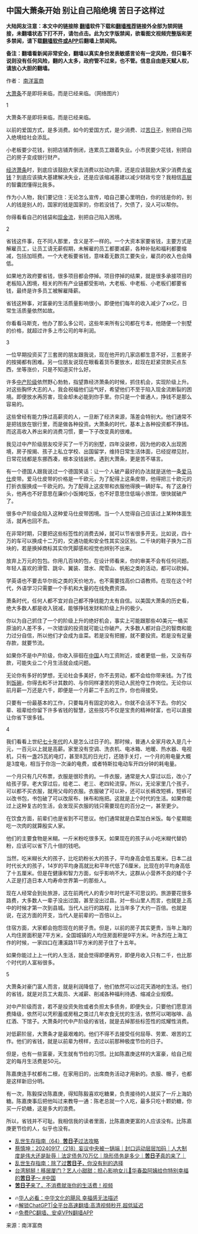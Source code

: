  <!-- 面包屑导航 --> <h2>中国大萧条开始 别让自己陷绝境 苦日子这样过</h2> <p class="notice"><b>大陆网友注意：本文中的链接除 <a href="https://github.com/bannedbook/fanqiang" >翻墙</a>软件下载和<a href="https://github.com/killgcd/justmysocks/blob/master/README.md">翻墙推荐</a>链接外全部为禁网链接，未翻墙状态下打不开，请勿点击。此为文字版禁闻，欲看图文视频完整版和更多禁闻，请下载<a href="https://github.com/bannedbook/fanqiang">翻墙软件或APP</a>后翻墙上禁闻网。</p><p>备注：翻墙看新闻非常安全，翻墙以真实身份发表敏感言论有一定风险，但只看不说则没有任何风险，翻的人太多，政府管不过来，也不管。信息自由是天赋人权，请放心大胆的翻墙。</b></p>  <div class="entry"> <p>作者： <a href="https://www.bannedbook.org/bnews/tag/%e5%8d%97%e6%b4%8b%e5%af%8c%e5%95%86/" class="st_tag internal_tag" rel="tag" title="标签 南洋富商 下的日志">南洋富商</a></p> <p id="conimg"><a href="https://www.bannedbook.org/bnews/tag/%e5%a4%a7%e8%90%a7%e6%9d%a1/" class="st_tag internal_tag" rel="tag" title="标签 大萧条 下的日志">大萧条</a>不是即将来临，而是已经来临。（网络图片）</p> <p>1</p> <p>大萧条不是即将来临，而是已经来临。</p> <p>以前的爱国方式，是多消费。如今的爱国方式，是少消费、过<a href="https://www.bannedbook.org/bnews/tag/%E8%8B%A6%E6%97%A5%E5%AD%90/" class="st_tag internal_tag" rel="tag" title="标签 苦日子 下的日志">苦日子</a>，别把自己陷入绝境给社会添乱。</p> <p>小老板要少花钱，别把店铺弄倒闭，连累员工跟着失业。小市民要少花钱，别把自己的房子变成银行财产。</p> <p><a href="https://www.bannedbook.org/bnews/tag/%E7%BB%8F%E6%B5%8E%E8%90%A7%E6%9D%A1/" class="st_tag internal_tag" rel="tag" title="标签 经济萧条 下的日志">经济萧条</a>时，到底应该鼓励大家去消费以拉动内需，还是应该鼓励大家少消费去<a href="https://www.bannedbook.org/bnews/tag/%E7%9C%81%E9%92%B1/" class="st_tag internal_tag" rel="tag" title="标签 省钱 下的日志">省钱</a>？到底应该搞大基建解决失业，还是应该缩减基建以减少财政亏空？我相信<span class='wp_keywordlink_affiliate'><a href="https://www.bannedbook.org/bnews/ccpdope/" title="中共高层内幕" target="_blank">高层</a></span>的智囊团懂得比我多。</p> <p>作为小人物，我们要记住：无论怎么宣传，咱自己要心里明白，你的钱是你的，别人的钱是别人的，国家的钱是国家的，你若没钱了，欠债了，没人可以帮你。</p> <p>你得看看自己的钱袋和<a href="https://www.bannedbook.org/bnews/tag/%E7%8E%B0%E9%87%91%E6%B5%81/" class="st_tag internal_tag" rel="tag" title="标签 现金流 下的日志">现金流</a>，别把自己陷入困境。</p> <p>2</p> <p>省钱这件事，在不同人那里，含义是不一样的。一个大资本家要省钱，主要方式是解雇员工，让员工请无薪假期，未解雇的员工都要减薪，各种补贴和福利都要缩减，包括加班费。一个大老板要省钱，意味着无数员工要失业，雇员的收入也会降低。</p>  <p>如果地方政府要省钱，很多项目都会停掉。项目停掉的结果，就是很多承接项目的老板陷入困境，相关的所有产业链都受影响，大老板、中老板、小老板们都要省钱，最终是许多员工被解雇降薪。</p> <p>省钱这种事，对富豪的生活质量影响很小。即便他们每年的收入减少了xx亿，日常生活质量依然如故。</p> <p>你看看马斯克，他办了那么多公司，这些年来所有公司都在亏本，他随便一个别墅的价格，就超过许多上市公司的年利润。</p> <p>3</p> <p>一位早期投资买了三套房的朋友跟我说，现在他开的几家店都生意不好，三套房子的按揭都有困难。另一位朋友说现在眼看着货币要放水，趁现在赶紧贷款买点东西，坐等涨价，只是不知道买什么好。</p> <p>许多<a href="https://www.bannedbook.org/bnews/tag/%e4%b8%ad%e4%ba%a7%e9%98%b6%e7%ba%a7/" class="st_tag internal_tag" rel="tag" title="标签 中产阶级 下的日志">中产阶级</a>依然野心勃勃，指望靠经济萧条的时候，抓住机会，实现阶级上升。对这些胸怀大志的人，我会祝福他们运气好，希望他们不至于陷入现金流断裂的困境。即便放水再厉害，现金却未必能到你手里。你只是一个普通人，挣钱不是那么容易的。</p> <p>这些曾经有能力挣过高薪资的人，一旦断了经济来源，落差会特别大。他们通常不是把钱放在银行里，而是做各种投资。大萧条的时代，基本上各种投资都不挣钱。而这高收入养出来的消费习惯，要一下子改变真的很难。</p> <p>我见过中产阶级朋友咬牙买了一千万的别墅，四年没装修，因为他的收入出现困境，房子按揭、孩子上私立学校、出国留学，维持日常生活体面，已经捉襟见肘，日常花钱都是东挪西凑，根本没钱装修。遇到大萧条，更是苦不堪言。</p> <p>有一个德国人跟我说过一个德国笑话：让一个人破产最好的办法就是送他一条<a href="https://www.bannedbook.org/bnews/tag/%E7%88%B1%E9%A9%AC%E4%BB%95/" class="st_tag internal_tag" rel="tag" title="标签 爱马仕 下的日志">爱马仕</a>皮带。爱马仕皮带的价格是一千欧元，为了配得上这条皮带，他得把三十欧元的打折衣服换成一千欧元的。为了配得上这皮带和衣服他得换一辆好车。有了这身行头，他再也不好意思在廉价小饭摊吃饭，也不好意思住低端小旅馆，很快就破产了。</p> <p>很多中产阶级会陷入这种爱马仕皮带困境。当一个人觉得自己应该过上某种体面生活，就再也回不去。</p> <p>在非常时期，只要把这些标签性的消费去掉，就可以节省很多开支。比如说，四十万的车可以换成十二万的，交通功能和安全性其实没区别。二千块的鞋子换为二百块的，若是换掉商标其实你凭脚感和视觉也辨别不出来。</p>  <p>放弃上万元的包包。你用几百块的包，在设计师看来，你的审美不会有任何问题。年轻人喜欢的滑雪、跳伞、翼装、潜水、爬雪山、帆船之类的活动，都可以砍掉。</p> <p>学英语也不要去华尔街之类的天价地方。也不需要找高价口语教师。在现在这个时代，外语学习只需要一个手机和大量的在线免费资源。</p> <p>萧条时代，任何人都不宜对自己都不挣钱能力太有自信。以美国大萧条的历史看，绝大多数人都是收入锐减，能够挣钱发财和阶级上升的极少。</p> <p>你以为自己抓住了一个的阶级上升的绝好机会，事实上可能跟那些40美元一桶买原油的人差不多，一次错误的投资就可能让你破产。大多数人都对自己的智商和能力过分自信，所以他们才会成为韭菜。若是没有把握，就不要投资。若是没有足量存款，就要节流。</p> <p>如果你不是中产阶级，你收入徘徊在<span class='wp_keywordlink_affiliate'><a href="https://www.bannedbook.org/" title="中国" target="_blank">中国</a></span>人均工资附近，或者更低一些，又没有存款，可能失业二个月生活就会成问题。</p> <p>无论你有多好的梦想，无论社会多美好，你不去劳动，都不会给你带来钱。为了找到<span class='wp_keywordlink'><a href="https://www.bannedbook.org/forum11/topic308.html" title="禁片：饭碗是党给的吗？" target="_blank">饭碗</a></span>，你得去和不计其数的、与你同样凄苦的劳动人民抢夺工作岗位。无论你以前月薪一万还是六千，即便是一个月薪二千五的工作，你也得接受。</p> <p>只要有一份最基本的工作，只要每月有固定的收入，你就不会活不下去。你的父辈、祖辈给你留下许多省钱的智慧，这些技巧不仅是宝贵的精神财富，也可以直接让你省下很多钱。</p> <p>4</p> <p>我们看看上世纪<span class='wp_keywordlink'><a href="https://www.bannedbook.org/forum2/topic1112.html" title="北島、李陀主編： 七十年代" target="_blank">七十年代</a></span>的人是怎么过日子的。那时候，普通人全家月收入是几十元，一百元以上就是高薪。家里没有空调、洗衣机、电冰箱、地暖、热水器、电视机，只有一盏25瓦的电灯，甚至8瓦的日光灯，还随手关灯，一个月的用电量大概是3度电，相当于你泡一次澡的电费，或者特斯拉电动车开四分钟的耗电量。</p> <p>一个月只有几尺布票，衣服是很珍贵的。一件衣服，通常是大人穿过以后，改小了给孩子穿。老大穿过后，给老二、老三、老四轮流穿。所以，无论家里几个孩子，可以都不买衣服，就用父母的衣服。衣服破了可以补，还可以长裤改短裤，短裤可以改书包，书包破了可以改尿布、抹布和拖把。这就是上个时代的生活。如果你能过上这种复古的生活，会发现买衣服的钱只需要现在的百分之一，甚至更少。</p> <p>在饮食方面，前辈们也是省到不可思议。他们通常就是白菜加白米饭。每个星期能吃一次肉的就算殷实人家。</p>  <p>他们的主要食物是米糊。一斤米粉吃很多天。如果现在的孩子从小吃米糊代替奶粉，应该可以省下几十倍的钱吧。</p> <p>当然，吃米糊长大的孩子，比吃奶粉长大的孩子，平均身高会低五厘米。日本二战时代长大的孩子，14岁的平均身高就比和平年代低了6厘米，比现在的平均身高低了十五厘米。但是在健康和智力方面，似乎影响不大，这群从小营养不良的矮个子人正是打造日本人均寿命世界第一的那些人。</p> <p>现在人经常会到处旅游，这在前两代人的青少年时代是不可思议的。旅游要花很多路费，大多数人一辈子没出过国，甚至没出过县。对一些山里人而言，也就是上高中的时候才第一次到县城。当代人出行的路程，比当年多了大约一百倍。也就是说，在这方面的开支，当代人是前辈的一百倍以上。</p> <p>住宿方面，大家都会抱怨现在的房子贵。但是，以前的房子其实更贵，当年上海的人均住房面积是7平方米，全国城镇的人均住房面积是9平方米。叶永烈在上海工作的时候，一家四口在漕溪路11平方米的房子住了十五年。</p> <p>如果你能过上上一代的人生活，就会觉得即便再穷，即便月收入只有二千，也比那个时代的人富裕很多。</p> <p>5</p> <p>大萧条对豪门富人而言，就是利润降低了，他们依然可以过花天酒地的生活。他们的省钱，就是对员工大裁员、大减薪、削减各种福利待遇、缩减企业规模。</p> <p>对中产阶级而言，若不是投资失败或者负担太多债务，即便失业，只要他们愿意消费降级，依然可以凭积蓄或房租之类过几年衣食无忧的生活，依然可以喝咖啡、品红酒、下馆子。大萧条时代中产阶级的省钱，就是去掉那些标签性的炫耀性消费。</p> <p>对低薪阶层，大萧条才是最艰难的。他们不得不去接受任何屈辱、劳累、艰苦的工作。他们的省钱，就是以前辈为榜样，去过以前那种极度节俭的日子。</p> <p>但是，也有一些富豪，天生就有节俭的习惯。比如陈嘉庚这样的大富豪，给自己规定的每月生活费是50元。</p> <p>陈嘉庚连手杖都有二根，在家用旧的，出席商务活动才用新的。衣服、帽子，也都是这样新旧分明。</p>  <p>有一次，陈毅探访陈嘉庚，得知陈毅喜欢吃糖果，负责接待的人就买了一斤上海奶糖。陈嘉庚事后把他叫过来教导一通：陈老总就一个人吃，最多只吃十颗奶糖，你买一斤奶糖，这是多大的浪费。</p> <p>所以，省钱并不可耻。我相信我的读者里面，比陈嘉庚更富的人应该没有。比陈嘉庚更节俭的人，似乎也没有。</p> <!--<div id="taboola-mid-1"></div>--><ul class='op-related-articles' title='相关阅读'> <li><a href='https://www.bannedbook.org/bnews/ccpdope/20240918/2090076.html' target='_blank'>乱世生存指南（64）<b>苦日子</b>过法攻略</a></li> <li><a href='https://www.bannedbook.org/bnews/sohnews/20240917/2089619.html' target='_blank'>蔡慎坤：20240917（218）妄议中央被一锅端｜封口运动层层加码｜人大制度是伟大还是耻辱｜法定债务70万亿｜隐形债务是多少｜<b>苦日子</b>真的来了｜</a></li> <li><a href='https://www.bannedbook.org/bnews/funmedia/20240914/2088417.html' target='_blank'>乱世生存指南：除了过<b>苦日子</b>，你没有别的选择</a></li> <li><a href='https://www.bannedbook.org/bnews/comments/20240821/2077469.html' target='_blank'>台湾掰掰！移居厦门？艺人小甜甜：担心影响女儿🤥华春盈阿姨给你特别幸福的<b>苦日子</b>～ #中国</a></li> <li><a href='https://www.bannedbook.org/bnews/ccpdope/20240818/2076121.html' target='_blank'><b>苦日子</b>来了，不消费就涨你的生活费！视频</a></li> </ul> <ul class="texttj"> <!--<li>🔥<a href="https://www.bannedbook.org/bnews/ssgc/20230219/1850782.html" target="_blank">法国犹太老板：神告诉我们，只有一位中国人能救人类</a></li>--> <li>🔥<a href="https://www.bannedbook.org/bnews/comments/20220220/1694796.html" target="_blank">华人必看：中华文化的飓风 幸福感无法描述</a></li> <li>🔥<a href="https://github.com/bannedbook/fanqiang/wiki/V2ray%E6%9C%BA%E5%9C%BA" target="_blank">解锁ChatGPT|全平台高速翻墙:高清视频秒开,超低延迟</a></li> <li>🔥<a href="https://github.com/bannedbook/fanqiang/wiki/%E7%A6%81%E9%97%BB%E7%BD%91%E5%AE%89%E5%8D%93%E7%BF%BB%E5%A2%99%E6%96%B0%E9%97%BBAPP" target="_blank">免费PC翻墙、安卓VPN翻墙APP</a></li> </ul><p class="src-info">来源：南洋富商 </p><a name='sharetosocial'></a> <div style="margin-bottom:5px;padding-bottom:5px;clear:both"> <div id="archive-pix-1" class="banner-ads"> <!-- AuctionX Display platform tag START --> <div id="27602x728x90x621x_ADSLOT1" clicktrack="%%CLICK_URL_ESC%%"></div>  <!-- AuctionX Display platform tag END --> </div> <div id="archive-pix-2" class="banner-ads"> <!-- AuctionX Display platform tag START --> <div id="27556x300x250x621x_ADSLOT1" clicktrack="%%CLICK_URL_ESC%%" style="margin:0 auto;text-align:center"></div>  <!-- AuctionX Display platform tag END --> </div> </div>  <div id="archive-pix-1" class="banner-ads"> <!-- AuctionX Display platform tag START --> <div id="27603x728x90x621x_ADSLOT1" clicktrack="%%CLICK_URL_ESC%%"></div>  <!-- AuctionX Display platform tag END --> </div> </div><!--END ENTRY--> 